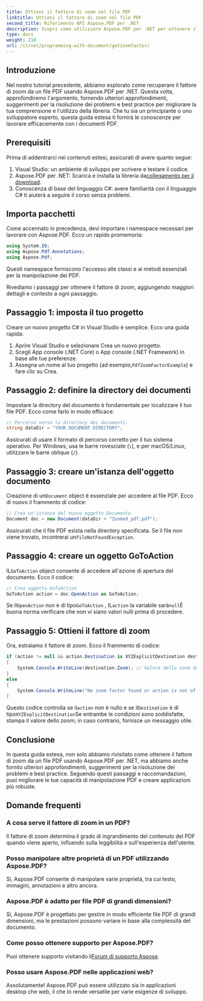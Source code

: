 ```yaml
---
title: Ottieni il fattore di zoom nel file PDF
linktitle: Ottieni il fattore di zoom nel file PDF
second_title: Riferimento API Aspose.PDF per .NET
description: Scopri come utilizzare Aspose.PDF per .NET per ottenere il fattore di zoom nei file PDF con questa guida dettagliata.
type: docs
weight: 210
url: /it/net/programming-with-document/getzoomfactor/
---
```

## Introduzione

Nel nostro tutorial precedente, abbiamo esplorato come recuperare il fattore di zoom da un file PDF usando Aspose.PDF per .NET. Questa volta, approfondiremo l'argomento, fornendo ulteriori approfondimenti, suggerimenti per la risoluzione dei problemi e best practice per migliorare la tua comprensione e l'utilizzo della libreria. Che tu sia un principiante o uno sviluppatore esperto, questa guida estesa ti fornirà le conoscenze per lavorare efficacemente con i documenti PDF.

## Prerequisiti

Prima di addentrarci nei contenuti estesi, assicurati di avere quanto segue:

1. Visual Studio: un ambiente di sviluppo per scrivere e testare il codice.
2. Aspose.PDF per .NET: Scarica e installa la libreria da[collegamento per il download](https://releases.aspose.com/pdf/net/).
3. Conoscenza di base del linguaggio C#: avere familiarità con il linguaggio C# ti aiuterà a seguire il corso senza problemi.

## Importa pacchetti

Come accennato in precedenza, devi importare i namespace necessari per lavorare con Aspose.PDF. Ecco un rapido promemoria:

```csharp
using System.IO;
using Aspose.Pdf.Annotations;
using Aspose.Pdf;
```

Questi namespace forniscono l'accesso alle classi e ai metodi essenziali per la manipolazione dei PDF.

Rivediamo i passaggi per ottenere il fattore di zoom, aggiungendo maggiori dettagli e contesto a ogni passaggio.

## Passaggio 1: imposta il tuo progetto

Creare un nuovo progetto C# in Visual Studio è semplice. Ecco una guida rapida:

1. Aprire Visual Studio e selezionare Crea un nuovo progetto.
2. Scegli App console (.NET Core) o App console (.NET Framework) in base alle tue preferenze.
3.  Assegna un nome al tuo progetto (ad esempio,`PdfZoomFactorExample`) e fare clic su Crea.

## Passaggio 2: definire la directory dei documenti

Impostare la directory del documento è fondamentale per localizzare il tuo file PDF. Ecco come farlo in modo efficace:

```csharp
// Percorso verso la directory dei documenti.
string dataDir = "YOUR DOCUMENT DIRECTORY";
```

Assicurati di usare il formato di percorso corretto per il tuo sistema operativo. Per Windows, usa le barre rovesciate (`\`), e per macOS/Linux, utilizzare le barre oblique (`/`).

## Passaggio 3: creare un'istanza dell'oggetto documento

Creazione di un`Document` object è essenziale per accedere al file PDF. Ecco di nuovo il frammento di codice:

```csharp
// Crea un'istanza del nuovo oggetto Documento
Document doc = new Document(dataDir + "Zoomed_pdf.pdf");
```

 Assicurati che il file PDF esista nella directory specificata. Se il file non viene trovato, incontrerai un`FileNotFoundException`.

## Passaggio 4: creare un oggetto GoToAction

 IL`GoToAction` object consente di accedere all'azione di apertura del documento. Ecco il codice:

```csharp
// Crea oggetto GoToAction
GoToAction action = doc.OpenAction as GoToAction;
```

 Se il`OpenAction` non è di tipo`GoToAction` , IL`action` la variabile sarà`null`È buona norma verificare che non vi siano valori nulli prima di procedere.

## Passaggio 5: Ottieni il fattore di zoom

Ora, estraiamo il fattore di zoom. Ecco il frammento di codice:

```csharp
if (action != null && action.Destination is XYZExplicitDestination destination)
{
    System.Console.WriteLine(destination.Zoom); // Valore dello zoom del documento;
}
else
{
    System.Console.WriteLine("No zoom factor found or action is not of type GoToAction.");
}
```

 Questo codice controlla se il`action` non è nullo e se il`Destination` è di tipo`XYZExplicitDestination`Se entrambe le condizioni sono soddisfatte, stampa il valore dello zoom; in caso contrario, fornisce un messaggio utile.

## Conclusione

In questa guida estesa, non solo abbiamo rivisitato come ottenere il fattore di zoom da un file PDF usando Aspose.PDF per .NET, ma abbiamo anche fornito ulteriori approfondimenti, suggerimenti per la risoluzione dei problemi e best practice. Seguendo questi passaggi e raccomandazioni, puoi migliorare le tue capacità di manipolazione PDF e creare applicazioni più robuste.

## Domande frequenti

### A cosa serve il fattore di zoom in un PDF?
Il fattore di zoom determina il grado di ingrandimento del contenuto del PDF quando viene aperto, influendo sulla leggibilità e sull'esperienza dell'utente.

### Posso manipolare altre proprietà di un PDF utilizzando Aspose.PDF?
Sì, Aspose.PDF consente di manipolare varie proprietà, tra cui testo, immagini, annotazioni e altro ancora.

### Aspose.PDF è adatto per file PDF di grandi dimensioni?
Sì, Aspose.PDF è progettato per gestire in modo efficiente file PDF di grandi dimensioni, ma le prestazioni possono variare in base alla complessità del documento.

### Come posso ottenere supporto per Aspose.PDF?
 Puoi ottenere supporto visitando il[Forum di supporto Aspose](https://forum.aspose.com/c/pdf/10).

### Posso usare Aspose.PDF nelle applicazioni web?
Assolutamente! Aspose.PDF può essere utilizzato sia in applicazioni desktop che web, il che lo rende versatile per varie esigenze di sviluppo.